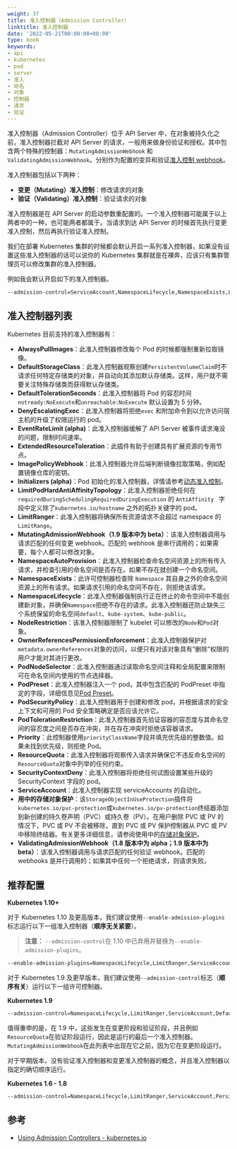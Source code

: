 ```yaml
---
weight: 37
title: 准入控制器（Admission Controller）
linktitle: 准入控制器
date: '2022-05-21T00:00:00+08:00'
type: book
keywords:
- api
- kubernetes
- pod
- server
- 准入
- 命名
- 对象
- 控制器
- 请求
- 验证
---
```

准入控制器（Admission Controller）位于 API Server 中，在对象被持久化之前，准入控制器拦截对 API Server 的请求，一般用来做身份验证和授权。其中包含两个特殊的控制器：`MutatingAdmissionWebhook` 和 `ValidatingAdmissionWebhook`。分别作为配置的变异和验证[准入控制 webhook](https://kubernetes.io/docs/reference/access-authn-authz/extensible-admission-controllers/#admission-webhooks)。

准入控制器包括以下两种：

- **变更（Mutating）准入控制**：修改请求的对象
- **验证（Validating）准入控制**：验证请求的对象

准入控制器是在 API Server 的启动参数重配置的。一个准入控制器可能属于以上两者中的一种，也可能两者都属于。当请求到达 API Server 的时候首先执行变更准入控制，然后再执行验证准入控制。

我们在部署 Kubernetes 集群的时候都会默认开启一系列准入控制器，如果没有设置这些准入控制器的话可以说你的 Kubernetes 集群就是在裸奔，应该只有集群管理员可以修改集群的准入控制器。

例如我会默认开启如下的准入控制器。

```bash
--admission-control=ServiceAccount,NamespaceLifecycle,NamespaceExists,LimitRanger,ResourceQuota,MutatingAdmissionWebhook,ValidatingAdmissionWebhook
```

## 准入控制器列表

Kubernetes 目前支持的准入控制器有：

- **AlwaysPullImages**：此准入控制器修改每个 Pod 的时候都强制重新拉取镜像。
- **DefaultStorageClass**：此准入控制器观察创建`PersistentVolumeClaim`时不请求任何特定存储类的对象，并自动向其添加默认存储类。这样，用户就不需要关注特殊存储类而获得默认存储类。
- **DefaultTolerationSeconds**：此准入控制器将 Pod 的容忍时间`notready:NoExecute`和`unreachable:NoExecute` 默认设置为 5 分钟。
- **DenyEscalatingExec**：此准入控制器将拒绝`exec` 和附加命令到以允许访问宿主机的升级了权限运行的 pod。
- **EventRateLimit (alpha)**：此准入控制器缓解了 API Server 被事件请求淹没的问题，限制时间速率。
- **ExtendedResourceToleration**：此插件有助于创建具有扩展资源的专用节点。
- **ImagePolicyWebhook**：此准入控制器允许后端判断镜像拉取策略，例如配置镜像仓库的密钥。
- **Initializers (alpha)**：Pod 初始化的准入控制器，详情请参考[动态准入控制](https://kubernetes.io/docs/reference/access-authn-authz/extensible-admission-controllers/)。
- **LimitPodHardAntiAffinityTopology**：此准入控制器拒绝任何在 `requiredDuringSchedulingRequiredDuringExecution` 的 `AntiAffinity ` 字段中定义除了`kubernetes.io/hostname` 之外的拓扑关键字的 pod。
- **LimitRanger**：此准入控制器将确保所有资源请求不会超过 namespace 的 `LimitRange`。
- **MutatingAdmissionWebhook（1.9 版本中为 beta）**：该准入控制器调用与请求匹配的任何变更 webhook。匹配的 webhook 是串行调用的；如果需要，每个人都可以修改对象。
- **NamespaceAutoProvision**：此准入控制器检查命名空间资源上的所有传入请求，并检查引用的命名空间是否存在。如果不存在就创建一个命名空间。
- **NamespaceExists**：此许可控制器检查除 `Namespace` 其自身之外的命名空间资源上的所有请求。如果请求引用的命名空间不存在，则拒绝该请求。
- **NamespaceLifecycle**：此准入控制器强制执行正在终止的命令空间中不能创建新对象，并确保`Namespace`拒绝不存在的请求。此准入控制器还防止缺失三个系统保留的命名空间`default`、`kube-system`、`kube-public`。
- **NodeRestriction**：该准入控制器限制了 kubelet 可以修改的`Node`和`Pod`对象。
- **OwnerReferencesPermissionEnforcement**：此准入控制器保护对`metadata.ownerReferences`对象的访问，以便只有对该对象具有“删除”权限的用户才能对其进行更改。
- **PodNodeSelector**：此准入控制器通过读取命名空间注释和全局配置来限制可在命名空间内使用的节点选择器。
- **PodPreset**：此准入控制器注入一个 pod，其中包含匹配的 PodPreset 中指定的字段，详细信息见[Pod Preset](../pod-preset)。
- **PodSecurityPolicy**：此准入控制器用于创建和修改 pod，并根据请求的安全上下文和可用的 Pod 安全策略确定是否应该允许它。
- **PodTolerationRestriction**：此准入控制器首先验证容器的容忍度与其命名空间的容忍度之间是否存在冲突，并在存在冲突时拒绝该容器请求。
- **Priority**：此控制器使用`priorityClassName`字段并填充优先级的整数值。如果未找到优先级，则拒绝 Pod。
- **ResourceQuota**：此准入控制器将观察传入请求并确保它不违反命名空间的`ResourceQuota`对象中列举的任何约束。
- **SecurityContextDeny**：此准入控制器将拒绝任何试图设置某些升级的 SecurityContext 字段的 pod。
- **ServiceAccount**：此准入控制器实现 serviceAccounts 的自动化。
- **用中的存储对象保护**：该`StorageObjectInUseProtection`插件将`kubernetes.io/pvc-protection`或`kubernetes.io/pv-protection`终结器添加到新创建的持久卷声明（PVC）或持久卷（PV）。在用户删除 PVC 或 PV 的情况下，PVC 或 PV 不会被移除，直到 PVC 或 PV 保护控制器从 PVC 或 PV 中移除终结器。有关更多详细信息，请参阅使用中的[存储对象保护](https://kubernetes.io/docs/concepts/storage/persistent-volumes/#storage-object-in-use-protection)。
- **ValidatingAdmissionWebhook（1.8 版本中为 alpha；1.9 版本中为 beta）**：该准入控制器调用与请求匹配的任何验证 webhook。匹配的 webhooks 是并行调用的；如果其中任何一个拒绝请求，则请求失败。

## 推荐配置

**Kubernetes 1.10+**

对于 Kubernetes 1.10 及更高版本，我们建议使用`--enable-admission-plugins`标志运行以下一组准入控制器（**顺序无关紧要**）。

> **注意：** `--admission-control`在 1.10 中已弃用并替换为`--enable-admission-plugins`。

```bash
--enable-admission-plugins=NamespaceLifecycle,LimitRanger,ServiceAccount,DefaultStorageClass,DefaultTolerationSeconds,MutatingAdmissionWebhook,ValidatingAdmissionWebhook,ResourceQuota
```

对于 Kubernetes 1.9 及更早版本，我们建议使用`--admission-control`标志（**顺序有关**）运行以下一组许可控制器。

**Kubernetes 1.9**

```bash
--admission-control=NamespaceLifecycle,LimitRanger,ServiceAccount,DefaultStorageClass,DefaultTolerationSeconds,MutatingAdmissionWebhook,ValidatingAdmissionWebhook,ResourceQuota
```

值得重申的是，在 1.9 中，这些发生在变更阶段和验证阶段，并且例如`ResourceQuota`在验证阶段运行，因此是运行的最后一个准入控制器。 `MutatingAdmissionWebhook`在此列表中出现在它之前，因为它在变更阶段运行。

对于早期版本，没有验证准入控制器和变更准入控制器的概念，并且准入控制器以指定的确切顺序运行。

**Kubernetes 1.6 - 1.8**

```bash
--admission-control=NamespaceLifecycle,LimitRanger,ServiceAccount,PersistentVolumeLabel,DefaultStorageClass,ResourceQuota,DefaultTolerationSeconds
```

## 参考

- [Using Admission Controllers - kubernetes.io](https://kubernetes.io/docs/reference/access-authn-authz/admission-controllers/)
